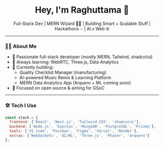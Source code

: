 <h1 align="center">Hey, I'm Raghuttama 👋</h1>
<p align="center">
  Full-Stack Dev | MERN Wizard 🧙‍♂️ | Building Smart + Scalable Stuff | Hackathons 💡 | AI x Web 🌐
</p>

---

### 🧑‍💻 About Me

- 🚀 Passionate full-stack developer (mostly MERN, Tailwind, shadcn/ui)
- 🧠 Always learning: WebRTC, Three.js, Data Analytics
- 🎯 Currently building:
  - Quality Checklist Manager (manufacturing)
  - AI-powered Music Remix & Learning Platform
  - MERN Data Analytics App (Arquero + ML coming soon)
- 🌱 Focused on open source & aiming for GSoC

---

### 🛠️ Tech I Use

```js
const stack = {
  frontend: ['React', 'Next.js', 'Tailwind CSS', 'shadcn/ui'],
  backend: ['Node.js', 'Express', 'MongoDB', 'PostgreSQL', 'Prisma'],
  tools: ['VS Code', 'Postman', 'Figma', 'Vercel', 'Render'],
  extras: ['WebSockets', 'AI/ML', 'Three.js', 'Phaser', 'Arquero']
};
